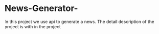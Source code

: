 # News-Generator-
In this project we use api to generate a news. The detail description of the project is with in the project 
